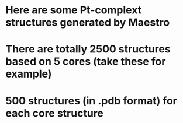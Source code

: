 # Here are some Pt-complext structures generated by Maestro
# There are totally 2500 structures based on 5 cores (take these for example) 
# 500 structures (in .pdb format) for each core structure
